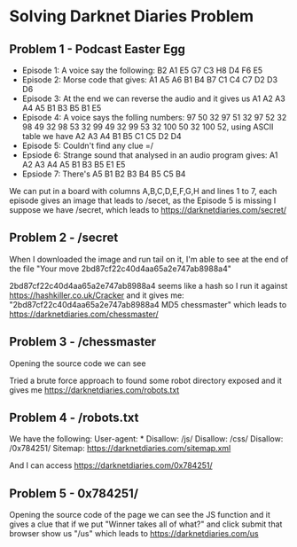 # Solving Darknet Diaries Problem

## Problem 1 - Podcast Easter Egg

* Episode 1: A voice say the following: B2 A1 E5 G7 C3 H8 D4 F6 E5
* Episode 2: Morse code that gives: A1 A5 A6 B1 B4 B7 C1 C4 C7 D2 D3 D6
* Episode 3: At the end we can reverse the audio and it gives us A1 A2 A3 A4 A5 B1 B3 B5 B1 E5
* Episode 4: A voice says the folling numbers: 97 50 32 97 51 32 97 52 32 98 49 32 98 53 32 99 49 32 99 53 32 100 50 32 100 52, using ASCII table we have A2 A3 A4 B1 B5 C1 C5 D2 D4
* Episode 5: Couldn't find any clue =/
* Epsiode 6: Strange sound that analysed in an audio program gives: A1 A2 A3 A4 A5 B1 B3 B5 E1 E5 
* Epsiode 7: There's A5 B1 B2 B3 B4 B5 C5 B4 

We can put in a board with columns A,B,C,D,E,F,G,H and lines 1 to 7, each episode gives an image that leads to /secet, as the Episode 5 is missing I suppose we have /secret, which leads to https://darknetdiaries.com/secret/


## Problem 2 - /secret

When I downloaded the image and run tail on it, I'm able to see at the end of the file "Your move 2bd87cf22c40d4aa65a2e747ab8988a4"

2bd87cf22c40d4aa65a2e747ab8988a4 seems like a hash so I run it against  https://hashkiller.co.uk/Cracker and it gives me:
"2bd87cf22c40d4aa65a2e747ab8988a4 MD5 chessmaster" which leads to https://darknetdiaries.com/chessmaster/

## Problem 3 - /chessmaster

Opening the source code we can see
<!-- The only way to patch a vulnerability is by exposing it first. How do I know you aren't a robot or anything? -->
Tried a brute force approach to found some robot directory exposed and it gives me https://darknetdiaries.com/robots.txt


## Problem 4 - /robots.txt

We have the following:
User-agent: *
Disallow: /js/
Disallow: /css/
Disallow: /0x784251/
Sitemap: https://darknetdiaries.com/sitemap.xml

And I can access https://darknetdiaries.com/0x784251/

## Problem 5 - 0x784251/

Opening the source code of the page we can see the JS function and it gives a clue that if we put "Winner takes all of what?" and click submit that browser show us "/us" which leads to https://darknetdiaries.com/us



